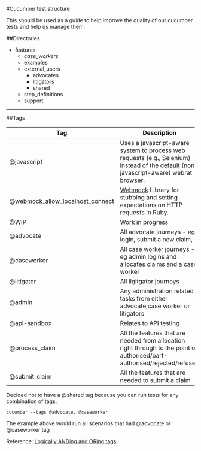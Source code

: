 #Cucumber test structure

This should be used as a guide to help improve the quality of our cucumber tests and help us manage them.

##Directories

- features
	- *case_workers*
	- examples
	- external_users
		+ advocates
		+ litigators
		+ shared
	- step_definitions
	- support
	
___
	
##Tags

| Tag                              | Description |
|----------------------------------|-------------|
| @javascript                      | Uses a javascript-aware system to process web requests (e.g., Selenium) instead of the default (non-javascript-aware) webrat browser. |
| @webmock_allow_localhost_connect | [Webmock](https://github.com/bblimke/webmock) Library for stubbing and setting expectations on HTTP requests in Ruby. |
| @WIP								| Work in progress
| @advocate                        | All advocate journeys - eg. login, submit a new claim,   |
| @caseworker                      | All case worker journeys - eg admin logins and allocates claims and a case worker |
| @litigator                       | All ligitgator journeys |
| @admin                           | Any administration related tasks from either advocate,case worker or litigators |
| @api-sandbox                     | Relates to API testing |                
| @process_claim                   | All the features that are needed from allocation right through to the point of authorised/part-authorised/rejected/refused |
| @submit_claim                    | All the features that are needed to submit a claim|

Decided not to have a @shared tag because you can run tests for any combination of tags.

```
cucumber --tags @advocate, @caseworker
```
The example above would run all scenarios that had @advocate or @caseworker tag

Reference: [Logically ANDing and ORing tags](https://github.com/cucumber/cucumber/wiki/Tags#logically-anding-and-oring-tags)


